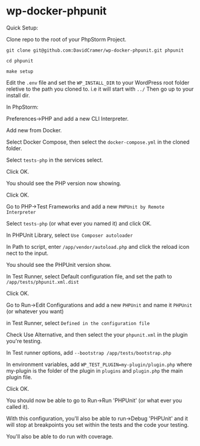 # wp-docker-phpunit

Quick Setup:

Clone repo to the root of your PhpStorm Project.

`git clone git@github.com:DavidCramer/wp-docker-phpunit.git phpunit`

`cd phpunit`

`make setup`

Edit the `.env` file and set the `WP_INSTALL_DIR` to your WordPress root folder reletive to the path you cloned to. i.e it will start with `../` Then go up to your install dir.

In PhpStorm:

Preferences->PHP and add a new CLI Interpreter. 

Add new from Docker.

Select Docker Compose, then select the `docker-compose.yml` in the cloned folder.

Select `tests-php` in the services select.

Click OK.


You should see the PHP version now showing.

Click OK.

Go to PHP->Test Frameworks and add a new `PHPUnit by Remote Interpreter`

Select `tests-php` (or what ever you named it) and click OK.

In PHPUnit Library, select `Use Composer autoloader`

In Path to script, enter `/app/vendor/autoload.php` and click the reload icon nect to the input.

You should see the PHPUnit version show.

In Test Runner, select Default configuration file, and set the path to `/app/tests/phpunit.xml.dist`



Click OK.



Go to Run->Edit Configurations and add a new `PHPUnit` and name it `PHPUnit` (or whatever you want)

in Test Runner, select `Defined in the configuration file`

Check Use Alternative, and then select the your `phpunit.xml` in the plugin you're testing.

In Test runner options, add `--bootstrap /app/tests/bootstrap.php` 



In environment variables, add `WP_TEST_PLUGIN=my-plugin/plugin.php` where my-plugin is the folder of the plugin in `plugins` 
and `plugin.php` the main plugin file.



Click OK.



You should now be able to go to Run->Run 'PHPUnit' (or what ever you called it).



With this configuration, you'll also be able to run->Debug 'PHPUnit' and it will stop at breakpoints you set within the 
tests and the code your testing.



You'll also be able to do run with coverage.

